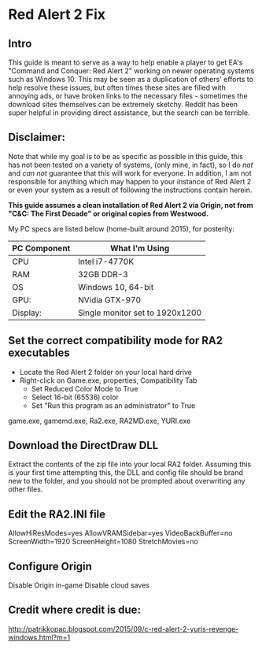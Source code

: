 # Red Alert 2 Fix

## Intro
This guide is meant to serve as a way to help enable a player to get EA's "Command and Conquer: Red Alert 2" working on newer operating systems such as Windows 10. This may be seen as a duplication of others' efforts to help resolve these issues, but often times these sites are filled with annoying ads, or have broken links to the necessary files - sometimes the download sites themselves can be extremely sketchy. Reddit has been super helpful in providing direct assistance, but the search can be terrible.

## Disclaimer:
Note that while my goal is to be as specific as possible in this guide, this has not been tested on a variety of systems, (only mine, in fact), so I do *not* and *can not* guarantee that this will work for everyone. In addition, I am not responsible for anything which may happen to your instance of Red Alert 2 or even your system as a result of following the instructions contain herein.

**This guide assumes a clean installation of Red Alert 2 via Origin, not from "C&C: The First Decade" or original copies from Westwood.**

My PC specs are listed below (home-built around 2015), for posterity:

PC Component|What I'm Using
------------|--------------
CPU|Intel i7-4770K
RAM|32GB DDR-3
OS|Windows 10, 64-bit
GPU:|NVidia GTX-970
Display:|Single monitor set to 1920x1200

## Set the correct compatibility mode for RA2 executables
* Locate the Red Alert 2 folder on your local hard drive
* Right-click on Game.exe, properties, Compatibility Tab
  * Set Reduced Color Mode to True
  * Select 16-bit (65536) color 
  * Set "Run this program as an administrator" to True

game.exe, gamemd.exe, Ra2.exe, RA2MD.exe, YURI.exe

## Download the DirectDraw DLL
Extract the contents of the zip file into your local RA2 folder. Assuming this is your first time attempting this, the DLL and config file should be brand new to the folder, and you should not be prompted about overwriting any other files.

## Edit the RA2.INI file
AllowHiResModes=yes
AllowVRAMSidebar=yes
VideoBackBuffer=no
ScreenWidth=1920
ScreenHeight=1080
StretchMovies=no

## Configure Origin
Disable Origin in-game
Disable cloud saves

## Credit where credit is due:
http://patrikkopac.blogspot.com/2015/09/c-red-alert-2-yuris-revenge-windows.html?m=1
